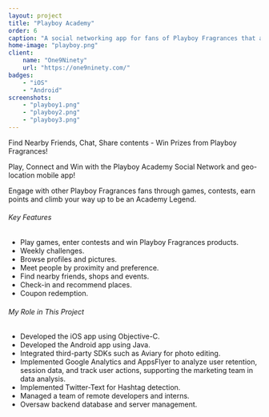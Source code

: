 ```yaml
---
layout: project
title: "Playboy Academy"
order: 6
caption: "A social networking app for fans of Playboy Fragrances that allows users to connect, chat, share and earn rewards"
home-image: "playboy.png"
client:
    name: "One9Ninety"
    url: "https://one9ninety.com/"
badges:
    - "iOS"
    - "Android"
screenshots:
    - "playboy1.png"
    - "playboy2.png"
    - "playboy3.png"
---
```


Find Nearby Friends, Chat, Share contents - Win Prizes from Playboy Fragrances!

Play, Connect and Win with the Playboy Academy Social Network and geo-location mobile app!

Engage with other Playboy Fragrances fans through games, contests, earn points and climb your way up to be an Academy Legend.

###### Key Features
- Play games, enter contests and win Playboy Fragrances products.
- Weekly challenges.
- Browse profiles and pictures.
- Meet people by proximity and preference.
- Find nearby friends, shops and events.
- Check-in and recommend places.
- Coupon redemption.

###### My Role in This Project
- Developed the iOS app using Objective-C.
- Developed the Android app using Java.
- Integrated third-party SDKs such as Aviary for photo editing.
- Implemented Google Analytics and AppsFlyer to analyze user retention, session data, and track user actions, supporting the marketing team in data analysis.
- Implemented Twitter-Text for Hashtag detection.
- Managed a team of remote developers and interns.
- Oversaw backend database and server management.
